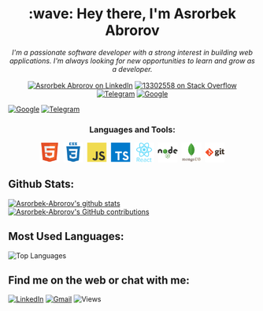 <h1 align="center">:wave: Hey there, I'm Asrorbek Abrorov</h1>

<p align="center">
  <em>
    I'm a passionate software developer with a strong interest in building web applications. I'm always looking for new opportunities to learn and grow as a developer.
  </em>
</p>

<p align="center">
  <a href="https://linkedin.com/in/asrorbek-abrorov-8a9957296" target="blank"><img align="center" src="https://raw.githubusercontent.com/rahuldkjain/github-profile-readme-generator/master/src/images/icons/Social/linked-in-alt.svg" alt="Asrorbek Abrorov on LinkedIn" height="30" width="40" /></a>
  <a href="https://stackoverflow.com/users/13302558" target="blank"><img align="center" src="https://raw.githubusercontent.com/rahuldkjain/github-profile-readme-generator/master/src/images/icons/Social/stack-overflow.svg" alt="13302558 on Stack Overflow" height="30" width="40" /></a>
  <a href="https://t.me/as_abrorov" target="_blank" rel="noopener noreferrer"><img src="https://img.shields.io/badge/Telegram-2CA5E0?style=for-the-badge&logo=telegram&logoColor=white" alt="Telegram"></a>
  <a href="(https://as.abrorov@gmail.com)" target="_blank" rel="noopener noreferrer"><img src="https://img.shields.io/badge/Google-D14836?style=for-the-badge&logo=google&logoColor=white" alt="Google"></a>
</p>

[![Google](https://img.shields.io/badge/Telegram-2CA5E0?style=for-the-badge&logo=telegram&logoColor=white)](https://google.com/as.abrorov@gmail.com)
[![Telegram](https://img.shields.io/badge/Telegram-2CA5E0?logo=telegram&logoColor=white)](https://t.me/as_abrorov)

<h3 align="center">Languages and Tools:</h3>

<div align="center">
  <img src="https://github.com/devicons/devicon/blob/master/icons/html5/html5-original.svg" title="HTML5" alt="HTML" width="40" height="40"/>&nbsp;
  <img src="https://github.com/devicons/devicon/blob/master/icons/css3/css3-plain-wordmark.svg"  title="CSS3" alt="CSS" width="40" height="40"/>&nbsp;
  <img src="https://github.com/devicons/devicon/blob/master/icons/javascript/javascript-original.svg" title="JavaScript" alt="JavaScript" width="40" height="40"/>&nbsp;
  <img src="https://github.com/devicons/devicon/blob/master/icons/typescript/typescript-plain.svg" title="TypeScript" alt="TypeScript" width="40" height="40"/>&nbsp;
  <img src="https://github.com/devicons/devicon/blob/master/icons/react/react-original-wordmark.svg" title="React" alt="React" width="40" height="40"/>&nbsp;
  <img src="https://github.com/devicons/devicon/blob/master/icons/nodejs/nodejs-original-wordmark.svg" title="NodeJS" alt="NodeJS" width="40" height="40"/>&nbsp;
  <img src="https://github.com/devicons/devicon/blob/master/icons/mongodb/mongodb-original-wordmark.svg" title="MongoDB" alt="MongoDB" width="40" height="40"/>&nbsp;
  <img src="https://github.com/devicons/devicon/blob/master/icons/git/git-original-wordmark.svg" title="Git" **alt="Git" width="40" height="40"/>
</div>

## Github Stats:

[![Asrorbek-Abrorov's github stats](https://github-readme-stats.vercel.app/api?username=Asrorbek-Abrorov&theme=tokyonight)](https://github-readme-stats.vercel.app/api?username=Asrorbek-Abrorov&theme=tokyonight) [![Asrorbek-Abrorov's GitHub contributions](https://github-readme-streak-stats.herokuapp.com/?user=Asrorbek-Abrorov&theme=radical)]((https://github-readme-streak-stats.herokuapp.com/?user=Asrorbek-Abrorov&theme=radical))

## Most Used Languages:

![Top Languages](https://github-readme-stats.vercel.app/api/top-langs/?username=Asrorbek-Abrorov&layout=compact&style=tokyonight)

## Find me on the web or chat with me:

[![LinkedIn](https://img.shields.io/badge/LinkedIn-0077B5?style=for-the-badge&logo=linkedin&logoColor=white)](https://www.linkedin.com/in/asrorbek-abrorov-8a9957296/)
[![Gmail](https://img.shields.io/badge/as.abrorov@gmail.com-D14836?style=for-the-badge&logo=gmail&logoColor=white)](https://as.abrorov@gmail.com)                                           ![Views](https://komarev.com/ghpvc/?username=Asrorbek-Abrorov&label=Views&color=181717&style=flat-square&color=blue)
